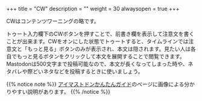+++
title = "CW"
description = ""
weight = 30
alwaysopen = true
+++

CWはコンテンツワーニングの略です。

トゥート入力欄下のCWボタンを押すことで、前書き欄を表示して注意文を書くことが出来ます。CWをオンにした状態でトゥートすると、タイムラインでは注意文と「もっと見る」ボタンのみが表示され、本文は隠されます。見たい人は各自でもっと見るボタンをクリックして本文を展開することで閲覧できます。Mastodonは500文字まで投稿可能なので、本文が長くなってしまった時や、ネタバレや際どいネタなどを投稿するときに使いましょう。

{{% notice note %}}
[アイマストドンかんたんガイド](../../getting-started)のページに画像による分かりやすい説明があります。
{{% /notice %}}
